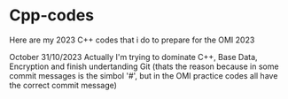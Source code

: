 # Cpp-codes
Here are my 2023 C++ codes that i do to prepare for the OMI 2023

October 31/10/2023
Actually I'm trying to dominate C++, Base Data, Encryption and finish undertanding Git (thats the reason because in some commit messages is the simbol '#', but in the OMI practice codes all have the correct commit message)
